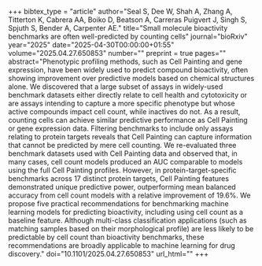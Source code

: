 +++
bibtex_type = "article"
author="Seal S, Dee W, Shah A, Zhang A, Titterton K, Cabrera AA, Boiko D, Beatson A, Carreras Puigvert J, Singh S, Spjuth S, Bender A, Carpenter AE."
title="Small molecule bioactivity benchmarks are often well-predicted by counting cells"
journal="bioRxiv"
year="2025"
date="2025-04-30T00:00:00+01:55"
volume="2025.04.27.650853"
number=""
preprint = true
pages=""
abstract="Phenotypic profiling methods, such as Cell Painting and gene expression, have been widely used to predict compound bioactivity, often showing improvement over predictive models based on chemical structures alone. We discovered that a large subset of assays in widely-used benchmark datasets either directly relate to cell health and cytotoxicity or are assays intending to capture a more specific phenotype but whose active compounds impact cell count, while inactives do not. As a result, counting cells can achieve similar predictive performance as Cell Painting or gene expression data. Filtering benchmarks to include only assays relating to protein targets reveals that Cell Painting can capture information that cannot be predicted by mere cell counting. We re-evaluated three benchmark datasets used with Cell Painting data and observed that, in many cases, cell count models produced an AUC comparable to models using the full Cell Painting profiles. However, in protein-target-specific benchmarks across 17 distinct protein targets, Cell Painting features demonstrated unique predictive power, outperforming mean balanced accuracy from cell count models with a relative improvement of 19.6%. We propose five practical recommendations for benchmarking machine learning models for predicting bioactivity, including using cell count as a baseline feature. Although multi-class classification applications (such as matching samples based on their morphological profile) are less likely to be predictable by cell count than bioactivity benchmarks, these recommendations are broadly applicable to machine learning for drug discovery."
doi="10.1101/2025.04.27.650853"
url_html=""
+++
